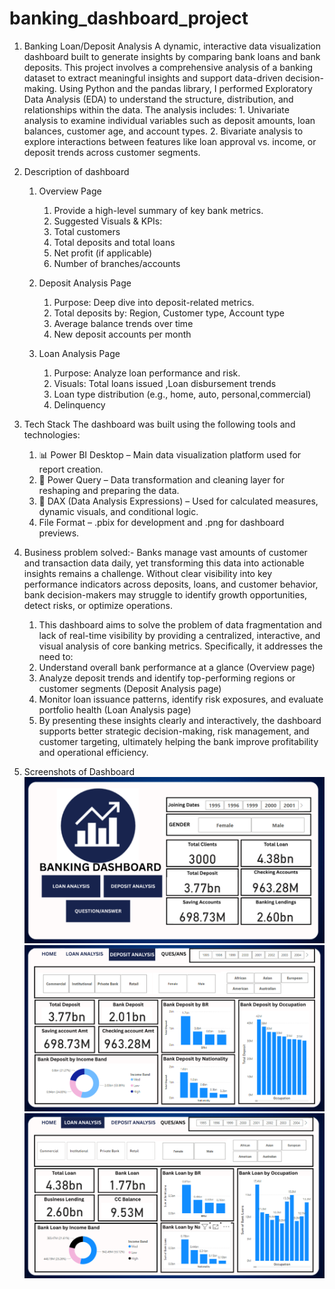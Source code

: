 # banking_dashboard_project 
1. Banking Loan/Deposit Analysis
   A dynamic, interactive data visualization dashboard built to generate insights by comparing bank loans and bank deposits.
   This  project involves a comprehensive analysis of a banking dataset to extract meaningful insights and support data-driven decision-making. Using Python and the pandas      library, I performed Exploratory Data Analysis (EDA) to understand the structure, distribution, and relationships within the data. The analysis includes:
           1. Univariate analysis to examine individual variables such as deposit amounts, loan balances, customer age, and account types.
           2. Bivariate analysis to explore interactions between features like loan approval vs. income, or deposit trends across customer segments.
   
3. Description of dashboard
   1. Overview Page
       1. Provide a high-level summary of key bank metrics.
       2. Suggested Visuals & KPIs:
       3. Total customers
       4. Total deposits and total loans
       5. Net profit (if applicable)
       6. Number of branches/accounts

   2. Deposit Analysis Page
      1. Purpose: Deep dive into deposit-related metrics.
      2. Total deposits by: Region, Customer type, Account type
      3. Average balance trends over time
      4. New deposit accounts per month

   3. Loan Analysis Page
      1. Purpose: Analyze loan performance and risk.
      2. Visuals: Total loans issued ,Loan disbursement trends
      3. Loan type distribution (e.g., home, auto, personal,commercial)
      4. Delinquency

4. Tech Stack
 The dashboard was built using the following tools and technologies:
     1. 📊 Power BI Desktop – Main data visualization platform used for report creation.
     2. 📂 Power Query – Data transformation and cleaning layer for reshaping and preparing the data.
     3. 🧠 DAX (Data Analysis Expressions) – Used for calculated measures, dynamic visuals, and conditional logic.
     4.  File Format – .pbix for development and .png for dashboard previews.

5. Business problem solved:-
   Banks manage vast amounts of customer and transaction data daily, yet transforming this data into actionable insights remains a challenge. Without clear visibility into      key performance indicators across deposits, loans, and customer behavior, bank decision-makers may struggle to identify growth opportunities, detect risks, or optimize       operations.
     1. This dashboard aims to solve the problem of data fragmentation and lack of real-time visibility by providing a centralized, interactive, and visual analysis of core          banking metrics. Specifically, it addresses the need to:
     2. Understand overall bank performance at a glance (Overview page)
     3. Analyze deposit trends and identify top-performing regions or customer segments (Deposit Analysis page)
     4. Monitor loan issuance patterns, identify risk exposures, and evaluate portfolio health (Loan Analysis page)
     5. By presenting these insights clearly and interactively, the dashboard supports better strategic decision-making, risk management, and customer targeting, ultimately          helping the bank improve profitability and operational efficiency.

6. Screenshots of Dashboard
   ![Dashboard preview](https://github.com/tushar0215/banking_case-/blob/main/Overview%20Banking%20dashboard.png)
   ![Deposit Analysis](https://github.com/tushar0215/banking_case-/blob/main/Deposit%20analysis.png)
   ![Loan Analysis](https://github.com/tushar0215/banking_case-/blob/main/Bank%20Loan%20Analysis.png)
   
   

   
